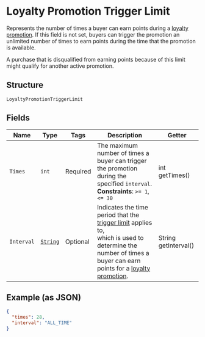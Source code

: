 
# Loyalty Promotion Trigger Limit

Represents the number of times a buyer can earn points during a [loyalty promotion](../../doc/models/loyalty-promotion.md).
If this field is not set, buyers can trigger the promotion an unlimited number of times to earn points during
the time that the promotion is available.

A purchase that is disqualified from earning points because of this limit might qualify for another active promotion.

## Structure

`LoyaltyPromotionTriggerLimit`

## Fields

| Name | Type | Tags | Description | Getter |
|  --- | --- | --- | --- | --- |
| `Times` | `int` | Required | The maximum number of times a buyer can trigger the promotion during the specified `interval`.<br>**Constraints**: `>= 1`, `<= 30` | int getTimes() |
| `Interval` | [`String`](../../doc/models/loyalty-promotion-trigger-limit-interval.md) | Optional | Indicates the time period that the [trigger limit](../../doc/models/loyalty-promotion-trigger-limit.md) applies to,<br>which is used to determine the number of times a buyer can earn points for a [loyalty promotion](../../doc/models/loyalty-promotion.md). | String getInterval() |

## Example (as JSON)

```json
{
  "times": 28,
  "interval": "ALL_TIME"
}
```

